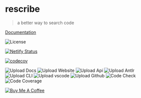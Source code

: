 # rescribe

> a better way to search code

[Documentation](https://docs.rescribe.dev)

![License](https://img.shields.io/badge/License-CC--BY--NC--SA--4.0-green)

[![Netlify Status](https://api.netlify.com/api/v1/badges/63eb1e80-d14d-4410-a514-4e39f9598710/deploy-status)](https://app.netlify.com/sites/rescribe/deploys)

[![codecov](https://codecov.io/gh/rescribe-dev/rescribe/branch/master/graph/badge.svg?token=FGYV3NYN8F)](https://codecov.io/gh/rescribe-dev/rescribe)

![Upload Docs](https://github.com/mdigreg2/rescribe/workflows/Upload%20Docs/badge.svg)
![Upload Website](https://github.com/mdigreg2/rescribe/workflows/Upload%20Website/badge.svg)
![Upload Api](https://github.com/mdigreg2/rescribe/workflows/Upload%20Api/badge.svg)
![Upload Antlr](https://github.com/mdigreg2/rescribe/workflows/Upload%20Antlr/badge.svg)
![Upload CLI](https://github.com/mdigreg2/rescribe/workflows/Upload%20CLI/badge.svg)
![Upload vscode](https://github.com/mdigreg2/rescribe/workflows/Upload%20Vscode/badge.svg)
![Upload Github](https://github.com/mdigreg2/rescribe/workflows/Upload%20Github/badge.svg)
![Code Check](https://github.com/mdigreg2/rescribe/workflows/Code%20Check/badge.svg)
![Code Coverage](https://github.com/mdigreg2/rescribe/workflows/Code%20Coverage/badge.svg)

[![Buy Me A Coffee](https://bmc-cdn.nyc3.digitaloceanspaces.com/BMC-button-images/custom_images/orange_img.png)](https://www.buymeacoffee.com/IU2gHt3Qn)
